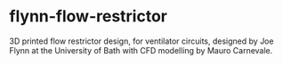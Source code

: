 # flynn-flow-restrictor
3D printed flow restrictor design, for ventilator circuits, designed by Joe Flynn at the University of Bath with CFD modelling by Mauro Carnevale.
